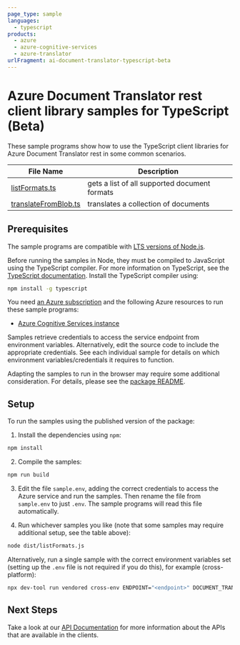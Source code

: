 ```yaml
---
page_type: sample
languages:
  - typescript
products:
  - azure
  - azure-cognitive-services
  - azure-translator
urlFragment: ai-document-translator-typescript-beta
---
```


# Azure Document Translator rest client library samples for TypeScript (Beta)

These sample programs show how to use the TypeScript client libraries for Azure Document Translator rest in some common scenarios.

| **File Name**                             | **Description**                               |
| ----------------------------------------- | --------------------------------------------- |
| [listFormats.ts][listformats]             | gets a list of all supported document formats |
| [translateFromBlob.ts][translatefromblob] | translates a collection of documents          |

## Prerequisites

The sample programs are compatible with [LTS versions of Node.js](https://github.com/nodejs/release#release-schedule).

Before running the samples in Node, they must be compiled to JavaScript using the TypeScript compiler. For more information on TypeScript, see the [TypeScript documentation][typescript]. Install the TypeScript compiler using:

```bash
npm install -g typescript
```

You need [an Azure subscription][freesub] and the following Azure resources to run these sample programs:

- [Azure Cognitive Services instance][createinstance_azurecognitiveservicesinstance]

Samples retrieve credentials to access the service endpoint from environment variables. Alternatively, edit the source code to include the appropriate credentials. See each individual sample for details on which environment variables/credentials it requires to function.

Adapting the samples to run in the browser may require some additional consideration. For details, please see the [package README][package].

## Setup

To run the samples using the published version of the package:

1. Install the dependencies using `npm`:

```bash
npm install
```

2. Compile the samples:

```bash
npm run build
```

3. Edit the file `sample.env`, adding the correct credentials to access the Azure service and run the samples. Then rename the file from `sample.env` to just `.env`. The sample programs will read this file automatically.

4. Run whichever samples you like (note that some samples may require additional setup, see the table above):

```bash
node dist/listFormats.js
```

Alternatively, run a single sample with the correct environment variables set (setting up the `.env` file is not required if you do this), for example (cross-platform):

```bash
npx dev-tool run vendored cross-env ENDPOINT="<endpoint>" DOCUMENT_TRANSLATOR_API_KEY="<document translator api key>" node dist/listFormats.js
```

## Next Steps

Take a look at our [API Documentation][apiref] for more information about the APIs that are available in the clients.

[listformats]: https://github.com/Azure/azure-sdk-for-js/blob/main/sdk/documenttranslator/ai-document-translator-rest/samples/v1-beta/typescript/src/listFormats.ts
[translatefromblob]: https://github.com/Azure/azure-sdk-for-js/blob/main/sdk/documenttranslator/ai-document-translator-rest/samples/v1-beta/typescript/src/translateFromBlob.ts
[apiref]: https://learn.microsoft.com/javascript/api/@azure-rest/ai-document-translator?view=azure-node-preview
[freesub]: https://azure.microsoft.com/free/
[createinstance_azurecognitiveservicesinstance]: https://learn.microsoft.com/azure/cognitive-services/cognitive-services-apis-create-account
[package]: https://github.com/Azure/azure-sdk-for-js/tree/main/sdk/documenttranslator/ai-document-translator-rest/README.md
[typescript]: https://www.typescriptlang.org/docs/home.html

